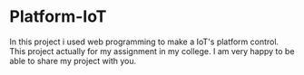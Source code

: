 # Platform-IoT
In this project i used web programming to make a IoT's platform control. This project actually for my assignment in my college. I am very happy to be able to share my project with you. 
